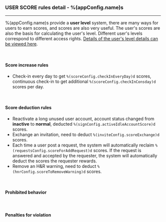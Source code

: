 ### USER SCORE rules detail - %(appConfig.name)s
---
%(appConfig.name)s provide a **user level** system, there are many ways for users to earn scores, and scores are also very useful. The user's scores are also the basis for calculating the user's level. Different user's levels correspond to different access rights. [Details of the user's level details can be viewed here](/about/manual/userLevelRules).

&emsp;

#### Score increase rules
* Check-in every day to get `%(scoreConfig.checkInEveryDay)d` scores, continuous check-in to get additional `%(scoreConfig.checkInConsday)d` scores per day.

&emsp;

#### Score deduction rules
* Reactivate a long unused user account, account status changed from **inactive** to **normal**, deducted `%(signConfig.activeIdleAccountScore)d` scores.
* Exchange an invitation, need to deduct `%(inviteConfig.scoreExchange)d` scores.
* Each time a user post a request, the system will automatically reclaim `%(requestsConfig.scoreForAddRequest)d` scores. If the request is answered and accepted by the requester, the system will automatically deduct the scores the requester rewards.
* Remove an H&R warning, need to deduct `%(hnrConfig.scoreToRemoveWarning)d` scores.

&emsp;

#### Prohibited behavior

&emsp;

#### Penalties for violation